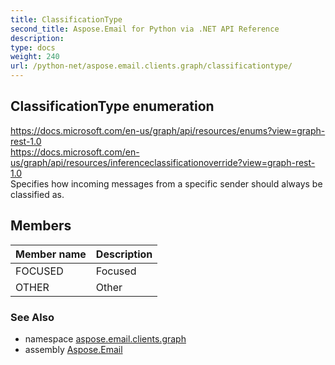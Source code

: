 ```yaml
---
title: ClassificationType
second_title: Aspose.Email for Python via .NET API Reference
description: 
type: docs
weight: 240
url: /python-net/aspose.email.clients.graph/classificationtype/
---
```


## ClassificationType enumeration

https://docs.microsoft.com/en-us/graph/api/resources/enums?view=graph-rest-1.0<br/>            https://docs.microsoft.com/en-us/graph/api/resources/inferenceclassificationoverride?view=graph-rest-1.0<br/>            Specifies how incoming messages from a specific sender should always be classified as.

## Members
| Member name | Description |
| :- | :- |
|FOCUSED|Focused|
|OTHER|Other|

### See Also

* namespace [aspose.email.clients.graph](/email/python-net/aspose.email.clients.graph/)
* assembly [Aspose.Email](/email/python-net/)

